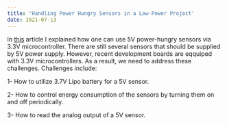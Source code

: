 ```yaml
---
title: 'Handling Power Hungry Sensors in a Low-Power Project'
date: 2021-07-13
---
```


In [this](https://github.com/mahdipedro/Handling-Power-Hungry-Sensors-in-a-Low-Power-Project) article I explained how one can use 5V power-hungry sensors via 3.3V microcontroller. There are still several sensors that should be supplied by 5V power supply. However, recent development boards are eqquiped with 3.3V microcontrollers. As a result, we need to address these challenges. Challenges include:

1- How to utilize 3.7V Lipo battery for a 5V sensor.

2- How to control energy consumption of the sensors by turning them on and off periodically.

3- How to read the analog output of a 5V sensor. 

